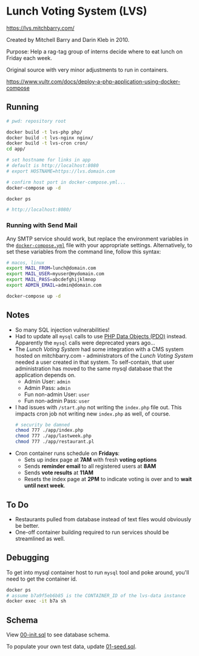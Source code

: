 # Lunch Voting System (LVS)

https://lvs.mitchbarry.com/

Created by Mitchell Barry and Darin Kleb in 2010.

Purpose: Help a rag-tag group of interns decide where to eat lunch on Friday each week. 

Original source with very minor adjustments to run in containers.

https://www.vultr.com/docs/deploy-a-php-application-using-docker-compose

## Running

```bash
# pwd: repository root

docker build -t lvs-php php/
docker build -t lvs-nginx nginx/
docker build -t lvs-cron cron/
cd app/

# set hostname for links in app
# default is http://localhost:8080
# export HOSTNAME=https://lvs.domain.com

# confirm host port in docker-compose.yml...
docker-compose up -d

docker ps

# http://localhost:8080/
```

### Running with Send Mail

Any SMTP service should work, but replace the environment variables in the [`docker-compose.yml`](./app/docker-compose.yml) file with your appropriate settings. Alternatively, to set these variables from the command line, follow this syntax:

```bash
# macos, linux
export MAIL_FROM=lunch@domain.com
export MAIL_USER=myuser@mydomain.com
export MAIL_PASS=abcdefghijklmnop
export ADMIN_EMAIL=admin@domain.com

docker-compose up -d
```

## Notes
- So many SQL injection vulnerabilities!
- Had to update all `mysql` calls to use [PHP Data Objects (PDO)](https://www.php.net/manual/en/book.pdo.php) instead. Apparently the `mysql` calls were deprecated years ago... 
- The _Lunch Voting System_ had some integration with a CMS system hosted on mitchbarry.com - administrators of the _Lunch Voting System_ needed a user created in that system. To self-contain, that user administration has moved to the same mysql database that the application depends on. 
  - Admin User: `admin`
  - Admin Pass: `admin`
  - Fun non-admin User: `user`
  - Fun non-admin Pass: `user`
- I had issues with `/start.php` not writing the `index.php` file out. This impacts cron job not writing new `index.php` as well, of course.
  ```bash
  # security be damned
  chmod 777 ./app/index.php
  chmod 777 ./app/lastweek.php
  chmod 777 ./app/restaurant.pl
  ```
- Cron container runs schedule on **Fridays**:
  - Sets up index page at **7AM** with fresh **voting options**
  - Sends **reminder email** to all registered users at **8AM**
  - Sends **vote results** at **11AM**
  - Resets the index page at **2PM** to indicate voting is over and to **wait until next week**.

## To Do
- Restaurants pulled from database instead of text files would obviously be better.
- One-off container building required to run services should be streamlined as well.

## Debugging

To get into mysql container host to run `mysql` tool and poke around, you'll need to get the container id. 

```bash
docker ps
# assume b7a9f5eb6b85 is the CONTAINER_ID of the lvs-data instance
docker exec -it b7a sh
```

## Schema

View [00-init.sql](./app/sql/00-init.sql) to see database schema. 

To populate your own test data, update [01-seed.sql](./app/sql/01-seed.sql).